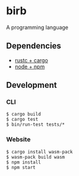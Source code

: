 # birb

A programming language

## Dependencies

- [rustc + cargo][rust]
- [node + npm][node]

[rust]: https://rustup.rs
[node]: https://nodejs.org/en/download/

## Development

### CLI

```
$ cargo build
$ cargo test
$ bin/run-test tests/*
```

### Website

```
$ cargo install wasm-pack
$ wasm-pack build wasm
$ npm install
$ npm start
```
